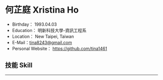 # 何芷庭 Xristina Ho 

* Birthday： 1993.04.03
* Education： 明新科技大學-資訊工程系
* Location： New Taipei, Taiwan
* E-Mail：tina8243@gmail.com
* Personal Website： https://github.com/tina1461

## 技能 Skill
***





